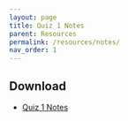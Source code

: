 ```yaml
---
layout: page
title: Quiz 1 Notes
parent: Resources
permalink: /resources/notes/
nav_order: 1
---
```


## Download

- [Quiz 1 Notes](https://karthikv1392.github.io/cs3301_osn/resources/pdfs/Quiz1_Notes.pdf)
